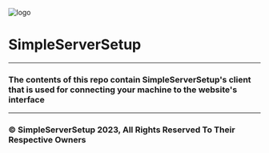 ![logo](https://i.imgur.com/da0hCfM.png)

#  SimpleServerSetup #

-----
### The contents of this repo contain SimpleServerSetup's client that is used for connecting your machine to the website's interface ###
----
### © SimpleServerSetup 2023, All Rights Reserved To Their Respective Owners ###

